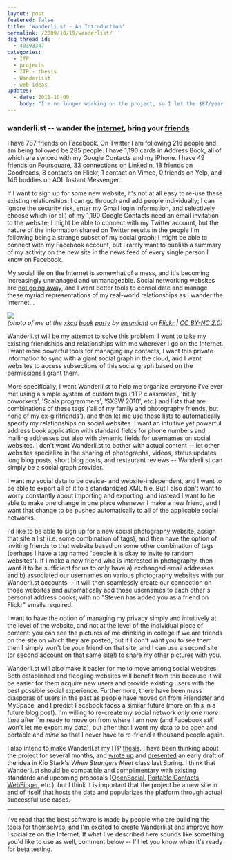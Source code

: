 ```yaml
---
layout: post
featured: false
title: 'Wanderli.st - An Introduction'
permalink: /2009/10/19/wanderlist/
dsq_thread_id:
  - 40393347
categories:
  - ITP
  - projects
  - ITP - thesis
  - Wanderlist
  - web ideas
updates:
  - date: 2011-10-09
    body: "I'm no longer working on the project, so I let the $87/year wanderli.st domain expire and removed that link to minimize confusion."
---
```

### wanderli.st -- wander the [internet][1], bring your [f][2][r][3][i][4][e][5][n][6][d][7][s][8]

I have 787 friends on Facebook. On Twitter I am following 216 people and am being followed be 285 people. I have 1,190 cards in Address Book, all of which are synced with my Google Contacts and my iPhone. I have 49 friends on Foursquare, 33 connections on LinkedIn, 18 friends on Goodreads, 8 contacts on Flickr, 1 contact on Vimeo, 0 friends on Yelp, and 146 buddies on AOL Instant Messenger.

If I want to sign up for some new website, it's not at all easy to re-use these existing relationships: I can go through and add people individually; I can ignore the security risk, enter my Gmail login information, and selectively choose which (or all) of my 1,190 Google Contacts need an email invitation to the website; I might be able to connect with my Twitter account, but the nature of the information shared on Twitter results in the people I'm following being a strange subset of my social graph; I might be able to connect with my Facebook account, but I rarely want to publish a summary of my activity on the new site in the news feed of every single person I know on Facebook.

My social life on the Internet is somewhat of a mess, and it's becoming increasingly unmanaged and unmanageable. Social networking websites are [not going away][9], and I want better tools to consolidate and manage these myriad representations of my real-world relationships as I wander the Internet...

[<img src="http://farm3.static.flickr.com/2638/3946559430_0d7136da91.jpg" />][10]  
*(photo of me at the [xkcd][11] [book][12] [party][13] by <a rel="cc:attributionURL" href="http://www.flickr.com/photos/insunlight/">insunlight</a> on [Flickr][13] | <a rel="license" href="http://creativecommons.org/licenses/by-nc/2.0/">CC BY-NC 2.0</a>)*

Wanderli.st will be my attempt to solve this problem. I want to take my existing friendships and relationships with me wherever I go on the Internet. I want more powerful tools for managing my contacts, I want this private information to sync with a giant social graph in the cloud, and I want websites to access subsections of this social graph based on the permissions I grant them.

More specifically, I want Wanderli.st to help me organize everyone I've ever met using a simple system of custom tags ('ITP classmates', 'bit.ly coworkers', 'Scala programmers', 'SXSW 2010', etc.) and lists that are combinations of these tags ('all of my family and photography friends, but none of my ex-girlfriends'), and then let me use those lists to automatically specify my relationships on social websites. I want an intuitive yet powerful address book application with standard fields for phone numbers and mailing addresses but also with dynamic fields for usernames on social websites. I don't want Wanderli.st to bother with actual content -- let other websites specialize in the sharing of photographs, videos, status updates, long blog posts, short blog posts, and restaurant reviews -- Wanderli.st can simply be a social graph provider.

I want my social data to be device- and website-independent, and I want to be able to export all of it to a standardized XML file. But I also don't want to worry constantly about importing and exporting, and instead I want to be able to make one change in one place whenever I make a new friend, and I want that change to be pushed automatically to all of the applicable social networks. 

I'd like to be able to sign up for a new social photography website, assign that site a list (i.e. some combination of tags), and then have the option of inviting friends to that website based on some other combination of tags (perhaps I have a tag named 'people it is okay to invite to random websites'). If I make a new friend who is interested in photography, then I want it to be sufficient for us to only have a) exchanged email addresses and b) associated our usernames on various photography websites with our Wanderli.st accounts -- it will then seamlessly create our connection on those websites and automatically add those usernames to each other's personal address books, with no "Steven has added you as a friend on Flickr" emails required.

I want to have the option of managing my privacy simply and intuitively at the level of the website, and not at the level of the individual piece of content: you can see the pictures of me drinking in college if we are friends on the site on which they are posted, but if I don't want you to see them then I simply won't be your friend on that site, and I can use a second site (or second account on that same site!) to share my other pictures with you.

Wanderli.st will also make it easier for me to move among social websites. Both established and fledgling websites will benefit from this because it will be easier for them acquire new users and provide existing users with the best possible social experience. Furthermore, there have been mass diasporas of users in the past as people have moved on from Friendster and MySpace, and I predict Facebook faces a similar future (more on this in a future blog post). I'm willing to re-create my social network *only one more time* after I'm ready to move on from where I am now (and Facebook *still* won't let me export my data), but after that I want my data to be open and portable and *mine* so that I never have to re-friend a thousand people again.

I also intend to make Wanderli.st my ITP [thesis][14]. I have been thinking about the project for several months, and [wrote up][15] and [presented][16] an early draft of the idea in Kio Stark's *When Strangers Meet* class last Spring. I think that Wanderli.st should be compatible and complimentary with existing standards and upcoming proposals ([OpenSocial][17], [Portable Contacts][18], [WebFinger][19], etc.), but I think it is important that the project be a new site in and of itself that hosts the data and popularizes the platform through actual successful use cases.  

- - -

I've read that the best software is made by people who are building the tools for themselves, and I'm excited to create Wanderli.st and improve how I socialize on the Internet. If what I've described here sounds like something you'd like to use as well, comment below -- I'll let you know when it's ready for beta testing.

 [1]: http://xkcd.com/256/
 [2]: http://www.facebook.com/home.php#/friends/
 [3]: http://twitter.com/following
 [4]: http://foursquare.com/manage_friends
 [5]: http://www.flickr.com/photos/friends/
 [6]: http://www.google.com/contacts
 [7]: http://www.linkedin.com/connections?trk=hb_side_cnts%20is
 [8]: https://github.com/
 [9]: http://en.wikipedia.org/wiki/List_of_social_networking_websites
 [10]: http://xkcd.com/256/
 [11]: http://xkcd.com/256/
 [12]: http://store.xkcd.com/xkcd/#xkcdvolume0
 [12]: http://auction-bot.appspot.com/
 [13]: http://www.flickr.com/photos/insunlight/3946559430/
 [14]: http://itp.nyu.edu/shows/thesis2009/
 [15]: /projects/thesis/wsm_projectproposal.pdf
 [16]: http://www.slideshare.net/lehrblogger/wsm-final-presentation
 [17]: http://www.opensocial.org/
 [18]: http://portablecontacts.net/
 [19]: http://code.google.com/p/webfinger/
